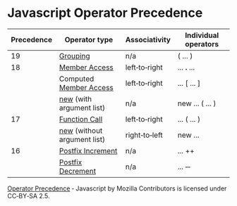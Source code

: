 # Javascript Operator Precedence

| Precedence    | Operator type                 | Associativity     | Individual operators |
| ------------- | -------------                 | ----------------- | -------------------- |
| 19            | [Grouping]                    | n/a               | ( ... )              |
| 18            | [Member Access]               | left‐to‐right     | ... **.** ...        |
|               | Computed [Member Access]      | left‐to‐right     | ... [ ... ]          |
|               | [new] (with argument list)    | n/a               | new ... ( ... )      |
| 17            | [Function Call]               | left‐to‐right     | ... ( ... )          |
|               | [new] (without argument list) | right‐to‐left     | new ...              |
| 16            | [Postfix Increment]           | n/a               | ... ++               | 
|               | [Postfix Decrement]           | n/a               | ... ‐‐               | 

[Operator Precedence] ‐ Javascript by Mozilla Contributors is licensed under CC‐BY‐SA 2.5.

[Grouping]:https://developer.mozilla.org/en-US/docs/Web/JavaScript/Reference/Operators/Grouping
[Member Access]:https://developer.mozilla.org/en-US/docs/Web/JavaScript/Reference/Operators/Property_Accessors#Dot_notation
[new]:https://developer.mozilla.org/en-US/docs/JavaScript/Reference/Operators/Special/new
[Function Call]:https://developer.mozilla.org/en-US/docs/Web/JavaScript/Guide/Functions
[Operator Precedence]:https://developer.mozilla.org/en-US/docs/Web/JavaScript/Reference/Operators/Operator_Precedence
[Postfix Increment]:https://developer.mozilla.org/en-US/docs/Web/JavaScript/Reference/Operators/Arithmetic_Operators#Increment
[Postfix Decrement]:https://developer.mozilla.org/en-US/docs/Web/JavaScript/Reference/Operators/Arithmetic_Operators#Decrement